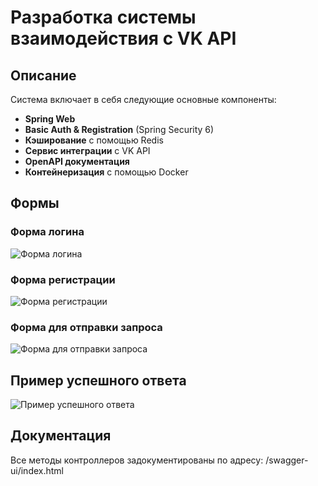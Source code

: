 # Разработка системы взаимодействия с VK API

## Описание
Система включает в себя следующие основные компоненты:
- **Spring Web**
- **Basic Auth & Registration** (Spring Security 6)
- **Кэширование** с помощью Redis
- **Сервис интеграции** с VK API
- **OpenAPI документация**
- **Контейнеризация** с помощью Docker

## Формы
### Форма логина
![Форма логина](https://github.com/user-attachments/assets/897d48a9-4e7c-4fb2-bd3b-7077c1a762cc)

### Форма регистрации
![Форма регистрации](https://github.com/user-attachments/assets/68513798-c9c2-48f2-96a0-dcffc1e861ac)

### Форма для отправки запроса
![Форма для отправки запроса](https://github.com/user-attachments/assets/8dd2cee8-4972-4179-a996-614857cb9962)

## Пример успешного ответа
![Пример успешного ответа](https://github.com/user-attachments/assets/77782d16-588d-4b86-ae1c-e452c6a1104b)

## Документация
Все методы контроллеров задокументированы по адресу: /swagger-ui/index.html
